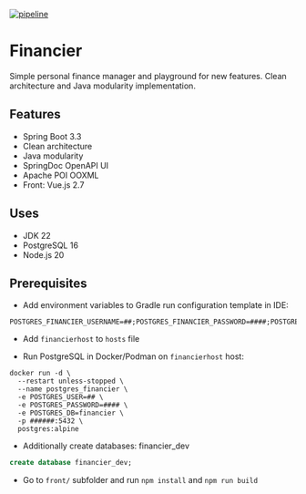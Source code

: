 [![pipeline](https://github.com/dgcd/financier/actions/workflows/pipeline.yml/badge.svg)](https://github.com/dgcd/financier/actions/workflows/pipeline.yml)

# Financier

Simple personal finance manager and playground for new features. Clean architecture and Java modularity implementation.

## Features

* Spring Boot 3.3
* Clean architecture
* Java modularity
* SpringDoc OpenAPI UI
* Apache POI OOXML
* Front: Vue.js 2.7

## Uses

* JDK 22
* PostgreSQL 16
* Node.js 20

## Prerequisites

* Add environment variables to Gradle run configuration template in IDE:

```
POSTGRES_FINANCIER_USERNAME=##;POSTGRES_FINANCIER_PASSWORD=####;POSTGRES_FINANCIER_PORT=######;EXCHANGE_API_KEY=##
```

* Add `financierhost` to `hosts` file

* Run PostgreSQL in Docker/Podman on `financierhost` host:

```shell
docker run -d \
  --restart unless-stopped \
  --name postgres_financier \
  -e POSTGRES_USER=## \
  -e POSTGRES_PASSWORD=#### \
  -e POSTGRES_DB=financier \
  -p ######:5432 \
  postgres:alpine
```

* Additionally create databases: financier_dev

```sql
create database financier_dev;
```

* Go to `front/` subfolder and run `npm install` and `npm run build`
